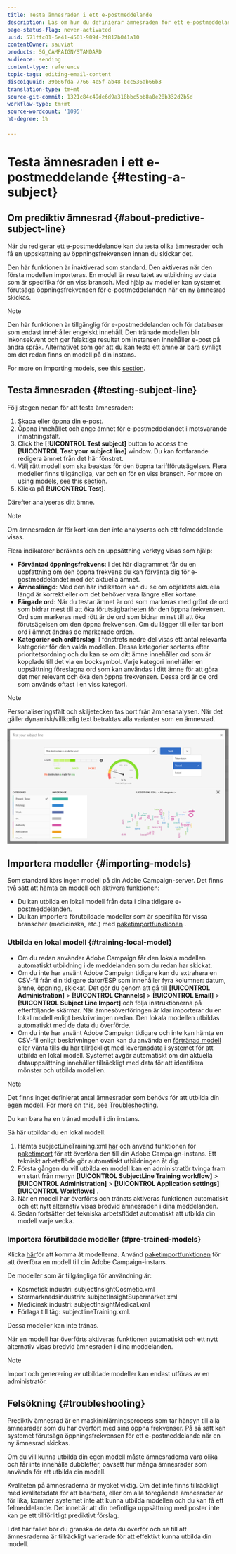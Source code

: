 ```yaml
---
title: Testa ämnesraden i ett e-postmeddelande
description: Läs om hur du definierar ämnesraden för ett e-postmeddelande i e-postdesignern.
page-status-flag: never-activated
uuid: 571ffc01-6e41-4501-9094-2f812b041a10
contentOwner: sauviat
products: SG_CAMPAIGN/STANDARD
audience: sending
content-type: reference
topic-tags: editing-email-content
discoiquuid: 39b86fda-7766-4e5f-ab48-bcc536ab66b3
translation-type: tm+mt
source-git-commit: 1321c84c49de6d9a318bbc5bb8a0e28b332d2b5d
workflow-type: tm+mt
source-wordcount: '1095'
ht-degree: 1%

---
```


# Testa ämnesraden i ett e-postmeddelande {#testing-a-subject}


## Om prediktiv ämnesrad {#about-predictive-subject-line}

När du redigerar ett e-postmeddelande kan du testa olika ämnesrader och få en uppskattning av öppningsfrekvensen innan du skickar det.

Den här funktionen är inaktiverad som standard. Den aktiveras när den första modellen importeras. En modell är resultatet av utbildning av data som är specifika för en viss bransch. Med hjälp av modeller kan systemet förutsäga öppningsfrekvensen för e-postmeddelanden när en ny ämnesrad skickas.

>[!NOTE]
>
>Den här funktionen är tillgänglig för e-postmeddelanden och för databaser som endast innehåller engelskt innehåll. Den tränade modellen blir inkonsekvent och ger felaktiga resultat om instansen innehåller e-post på andra språk. Alternativet som gör att du kan testa ett ämne är bara synligt om det redan finns en modell på din instans.

For more on importing models, see this [section](#importing-models).

## Testa ämnesraden {#testing-subject-line}

Följ stegen nedan för att testa ämnesraden:

1. Skapa eller öppna din e-post.
1. Öppna innehållet och ange ämnet för e-postmeddelandet i motsvarande inmatningsfält.
1. Click the **[!UICONTROL Test subject]** button to access the **[!UICONTROL Test your subject line]** window. Du kan fortfarande redigera ämnet från det här fönstret.
1. Välj rätt modell som ska beaktas för den öppna tariffförutsägelsen. Flera modeller finns tillgängliga, var och en för en viss bransch. For more on using models, see this [section](#importing-models).
1. Klicka på **[!UICONTROL Test]**.

Därefter analyseras ditt ämne.

>[!NOTE]
>
>Om ämnesraden är för kort kan den inte analyseras och ett felmeddelande visas.

Flera indikatorer beräknas och en uppsättning verktyg visas som hjälp:

* **Förväntad öppningsfrekvens**: I det här diagrammet får du en uppfattning om den öppna frekvens du kan förvänta dig för e-postmeddelandet med det aktuella ämnet.
* **Ämneslängd**: Med den här indikatorn kan du se om objektets aktuella längd är korrekt eller om det behöver vara längre eller kortare.
* **Färgade ord**: När du testar ämnet är ord som markeras med grönt de ord som bidrar mest till att öka förutsägbarheten för den öppna frekvensen. Ord som markeras med rött är de ord som bidrar minst till att öka förutsägelsen om den öppna frekvensen. Om du lägger till eller tar bort ord i ämnet ändras de markerade orden.
* **Kategorier och ordförslag**: I fönstrets nedre del visas ett antal relevanta kategorier för den valda modellen. Dessa kategorier sorteras efter prioritetsordning och du kan se om ditt ämne innehåller ord som är kopplade till det via en bocksymbol. Varje kategori innehåller en uppsättning föreslagna ord som kan användas i ditt ämne för att göra det mer relevant och öka den öppna frekvensen. Dessa ord är de ord som används oftast i en viss kategori.

>[!NOTE]
>
>Personaliseringsfält och skiljetecken tas bort från ämnesanalysen. När det gäller dynamisk/villkorlig text betraktas alla varianter som en ämnesrad.

![](assets/predictive_subject_line_example.png)

## Importera modeller {#importing-models}

Som standard körs ingen modell på din Adobe Campaign-server. Det finns två sätt att hämta en modell och aktivera funktionen:

* Du kan utbilda en lokal modell från data i dina tidigare e-postmeddelanden.
* Du kan importera förutbildade modeller som är specifika för vissa branscher (medicinska, etc.) med [paketimportfunktionen](../../automating/using/managing-packages.md) .

### Utbilda en lokal modell {#training-local-model}

* Om du redan använder Adobe Campaign får den lokala modellen automatiskt utbildning i de meddelanden som du redan har skickat.
* Om du inte har använt Adobe Campaign tidigare kan du extrahera en CSV-fil från din tidigare dator/ESP som innehåller fyra kolumner: datum, ämne, öppning, skickat. Det gör du genom att gå till **[!UICONTROL Administration]** > **[!UICONTROL Channels]** > **[!UICONTROL Email]** > **[!UICONTROL Subject Line Import]** och följa instruktionerna på efterföljande skärmar. När ämnesöverföringen är klar importerar du en lokal modell enligt beskrivningen nedan. Den lokala modellen utbildas automatiskt med de data du överförde.
* Om du inte har använt Adobe Campaign tidigare och inte kan hämta en CSV-fil enligt beskrivningen ovan kan du använda en [förtränad modell](#pre-trained-models) eller vänta tills du har tillräckligt med leveransdata i systemet för att utbilda en lokal modell. Systemet avgör automatiskt om din aktuella datauppsättning innehåller tillräckligt med data för att identifiera mönster och utbilda modellen.

>[!NOTE]
>
>Det finns inget definierat antal ämnesrader som behövs för att utbilda din egen modell. For more on this, see [Troubleshooting](#troubleshooting).
>
>Du kan bara ha en tränad modell i din instans.

Så här utbildar du en lokal modell:
1. Hämta subjectLineTraining.xml [här](https://experience.adobe.com/#/downloads/content/software-distribution/en/campaign.html) och använd funktionen för [paketimport](../../automating/using/managing-packages.md) för att överföra den till din Adobe Campaign-instans. Ett tekniskt arbetsflöde gör automatiskt utbildningen åt dig.
1. Första gången du vill utbilda en modell kan en administratör tvinga fram en start från menyn **[!UICONTROL SubjectLine Training workflow]** > **[!UICONTROL Administration]** > **[!UICONTROL Application settings]** **[!UICONTROL Workflows]** .
1. När en modell har överförts och tränats aktiveras funktionen automatiskt och ett nytt alternativ visas bredvid ämnesraden i dina meddelanden.
1. Sedan fortsätter det tekniska arbetsflödet automatiskt att utbilda din modell varje vecka.

### Importera förutbildade modeller {#pre-trained-models}

Klicka [här](https://experience.adobe.com/#/downloads/content/software-distribution/en/campaign.html)för att komma åt modellerna. Använd [paketimportfunktionen](../../automating/using/managing-packages.md) för att överföra en modell till din Adobe Campaign-instans.

De modeller som är tillgängliga för användning är:

* Kosmetisk industri: subjectInsightCosmetic.xml
* Stormarknadsindustrin: subjectInsightSupermarket.xml
* Medicinsk industri: subjectInsightMedical.xml
* Förlaga till tåg: subjectlineTraining.xml.

Dessa modeller kan inte tränas.

När en modell har överförts aktiveras funktionen automatiskt och ett nytt alternativ visas bredvid ämnesraden i dina meddelanden.

>[!NOTE]
>
>Import och generering av utbildade modeller kan endast utföras av en administratör.

## Felsökning {#troubleshooting}

Prediktiv ämnesrad är en maskininlärningsprocess som tar hänsyn till alla ämnesrader som du har överfört med sina öppna frekvenser. På så sätt kan systemet förutsäga öppningsfrekvensen för ett e-postmeddelande när en ny ämnesrad skickas.

Om du vill kunna utbilda din egen modell måste ämnesraderna vara olika och får inte innehålla dubbletter, oavsett hur många ämnesrader som används för att utbilda din modell.

Kvaliteten på ämnesraderna är mycket viktig. Om det inte finns tillräckligt med kvalitetsdata för att bearbeta, eller om alla föregående ämnesrader är för lika, kommer systemet inte att kunna utbilda modellen och du kan få ett felmeddelande. Det innebär att din befintliga uppsättning med poster inte kan ge ett tillförlitligt prediktivt förslag.

I det här fallet bör du granska de data du överför och se till att ämnesraderna är tillräckligt varierade för att effektivt kunna utbilda din modell.

<!--Some clients have reported this issue: I have had the subject line training workflow running for about a year now.  It has trained on 883 records and I am still seeing the message "The existing dataset is not enough to generate a model."  I do get an error in the workflow every time it runs "XML-110009 Unable to find the element 'runwf' of path '/' (document with schema 'serverConf')".

For this, campaign takes the subject line as training data and tries to come up with significant enough model to predict open rate with 95% confidence.

The 400 subject line number is mention with at least and is only indicative, model generation will also depend on quality of these lines.

It may happen that even 10k subject lines don't lead to model generation if they are too similar.

It means that it can be case that you don't have enough subject lines to generate the model and it is giving this error.

If you are getting an error/warning message, it means that your existing set of records is not enough for the predictive subject module to give a high confidence suggestion.

Adobe recommends reviewing the data you are uploading as the similarity of the subject lines might be the issue.-->
